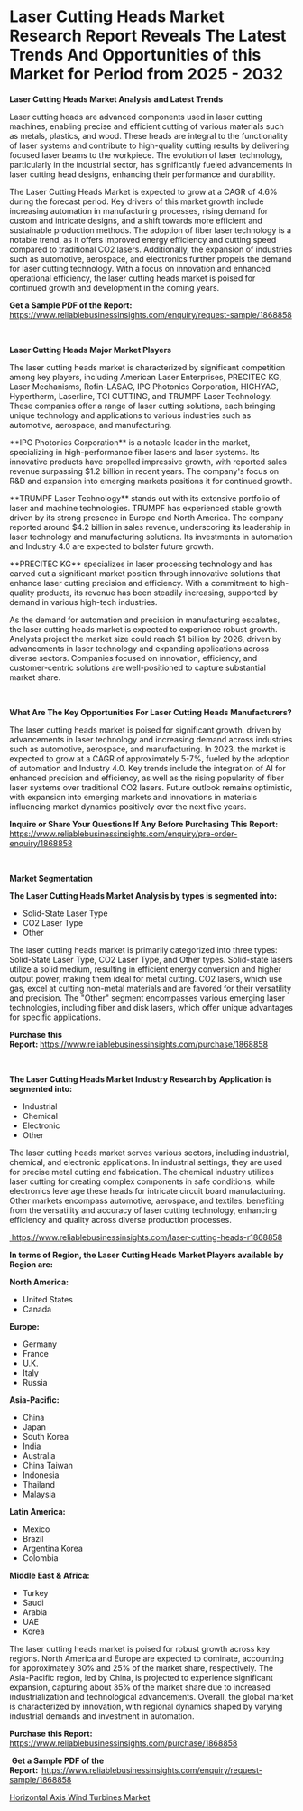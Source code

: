 <p><h1>Laser Cutting Heads Market Research Report Reveals The Latest Trends And Opportunities of this Market for Period from 2025 - 2032</h1></p><p><strong>Laser Cutting Heads Market Analysis and Latest Trends</strong></p>
<p><p>Laser cutting heads are advanced components used in laser cutting machines, enabling precise and efficient cutting of various materials such as metals, plastics, and wood. These heads are integral to the functionality of laser systems and contribute to high-quality cutting results by delivering focused laser beams to the workpiece. The evolution of laser technology, particularly in the industrial sector, has significantly fueled advancements in laser cutting head designs, enhancing their performance and durability.</p><p>The Laser Cutting Heads Market is expected to grow at a CAGR of 4.6% during the forecast period. Key drivers of this market growth include increasing automation in manufacturing processes, rising demand for custom and intricate designs, and a shift towards more efficient and sustainable production methods. The adoption of fiber laser technology is a notable trend, as it offers improved energy efficiency and cutting speed compared to traditional CO2 lasers. Additionally, the expansion of industries such as automotive, aerospace, and electronics further propels the demand for laser cutting technology. With a focus on innovation and enhanced operational efficiency, the laser cutting heads market is poised for continued growth and development in the coming years.</p></p>
<p><strong>Get a Sample PDF of the Report:&nbsp;</strong> <a href="https://www.reliablebusinessinsights.com/enquiry/request-sample/1868858?utm_campaign=3276&utm_medium=2&utm_source=Github&utm_content=ia&utm_term=08042025&utm_id=laser-cutting-heads">https://www.reliablebusinessinsights.com/enquiry/request-sample/1868858</a></p>
<p>&nbsp;</p>
<p><strong>Laser Cutting Heads Major Market Players</strong></p>
<p><p>The laser cutting heads market is characterized by significant competition among key players, including American Laser Enterprises, PRECITEC KG, Laser Mechanisms, Rofin-LASAG, IPG Photonics Corporation, HIGHYAG, Hypertherm, Laserline, TCI CUTTING, and TRUMPF Laser Technology. These companies offer a range of laser cutting solutions, each bringing unique technology and applications to various industries such as automotive, aerospace, and manufacturing.</p><p>**IPG Photonics Corporation** is a notable leader in the market, specializing in high-performance fiber lasers and laser systems. Its innovative products have propelled impressive growth, with reported sales revenue surpassing $1.2 billion in recent years. The company's focus on R&D and expansion into emerging markets positions it for continued growth.</p><p>**TRUMPF Laser Technology** stands out with its extensive portfolio of laser and machine technologies. TRUMPF has experienced stable growth driven by its strong presence in Europe and North America. The company reported around $4.2 billion in sales revenue, underscoring its leadership in laser technology and manufacturing solutions. Its investments in automation and Industry 4.0 are expected to bolster future growth.</p><p>**PRECITEC KG** specializes in laser processing technology and has carved out a significant market position through innovative solutions that enhance laser cutting precision and efficiency. With a commitment to high-quality products, its revenue has been steadily increasing, supported by demand in various high-tech industries.</p><p>As the demand for automation and precision in manufacturing escalates, the laser cutting heads market is expected to experience robust growth. Analysts project the market size could reach $1 billion by 2026, driven by advancements in laser technology and expanding applications across diverse sectors. Companies focused on innovation, efficiency, and customer-centric solutions are well-positioned to capture substantial market share.</p></p>
<p>&nbsp;</p>
<p><strong>What Are The Key Opportunities For Laser Cutting Heads Manufacturers?</strong></p>
<p><p>The laser cutting heads market is poised for significant growth, driven by advancements in laser technology and increasing demand across industries such as automotive, aerospace, and manufacturing. In 2023, the market is expected to grow at a CAGR of approximately 5-7%, fueled by the adoption of automation and Industry 4.0. Key trends include the integration of AI for enhanced precision and efficiency, as well as the rising popularity of fiber laser systems over traditional CO2 lasers. Future outlook remains optimistic, with expansion into emerging markets and innovations in materials influencing market dynamics positively over the next five years.</p></p>
<p><strong>Inquire or Share Your Questions If Any Before Purchasing This Report:</strong> <a href="https://www.reliablebusinessinsights.com/enquiry/pre-order-enquiry/1868858?utm_campaign=3276&utm_medium=2&utm_source=Github&utm_content=ia&utm_term=08042025&utm_id=laser-cutting-heads">https://www.reliablebusinessinsights.com/enquiry/pre-order-enquiry/1868858</a></p>
<p>&nbsp;</p>
<p><strong>Market Segmentation</strong></p>
<p><strong>The Laser Cutting Heads Market Analysis by types is segmented into:</strong></p>
<p><ul><li>Solid-State Laser Type</li><li>CO2 Laser Type</li><li>Other</li></ul></p>
<p><p>The laser cutting heads market is primarily categorized into three types: Solid-State Laser Type, CO2 Laser Type, and Other types. Solid-state lasers utilize a solid medium, resulting in efficient energy conversion and higher output power, making them ideal for metal cutting. CO2 lasers, which use gas, excel at cutting non-metal materials and are favored for their versatility and precision. The "Other" segment encompasses various emerging laser technologies, including fiber and disk lasers, which offer unique advantages for specific applications.</p></p>
<p><strong>Purchase this Report:&nbsp;</strong><a href="https://www.reliablebusinessinsights.com/purchase/1868858?utm_campaign=3276&utm_medium=2&utm_source=Github&utm_content=ia&utm_term=08042025&utm_id=laser-cutting-heads">https://www.reliablebusinessinsights.com/purchase/1868858</a></p>
<p>&nbsp;</p>
<p><strong>The Laser Cutting Heads Market Industry Research by Application is segmented into:</strong></p>
<p><ul><li>Industrial</li><li>Chemical</li><li>Electronic</li><li>Other</li></ul></p>
<p><p>The laser cutting heads market serves various sectors, including industrial, chemical, and electronic applications. In industrial settings, they are used for precise metal cutting and fabrication. The chemical industry utilizes laser cutting for creating complex components in safe conditions, while electronics leverage these heads for intricate circuit board manufacturing. Other markets encompass automotive, aerospace, and textiles, benefiting from the versatility and accuracy of laser cutting technology, enhancing efficiency and quality across diverse production processes.</p></p>
<p><a href="https://www.reliablebusinessinsights.com/laser-cutting-heads-r1868858?utm_campaign=3276&utm_medium=2&utm_source=Github&utm_content=ia&utm_term=08042025&utm_id=laser-cutting-heads">&nbsp;https://www.reliablebusinessinsights.com/laser-cutting-heads-r1868858</a></p>
<p><strong>In terms of Region, the Laser Cutting Heads Market Players available by Region are:</strong></p>
<p>
    <p> <strong> North America: </strong>
        <ul>
            <li>United States</li>
            <li>Canada</li>
        </ul>
        </p> 
    <p> <strong> Europe: </strong>
        <ul>
            <li>Germany</li>
            <li>France</li>
            <li>U.K.</li>
            <li>Italy</li>
            <li>Russia</li>
        </ul>
        </p> 
    <p> <strong> Asia-Pacific: </strong>
        <ul>
            <li>China</li>
            <li>Japan</li>
            <li>South Korea</li>
            <li>India</li>
            <li>Australia</li>
            <li>China Taiwan</li>
            <li>Indonesia</li>
            <li>Thailand</li>
            <li>Malaysia</li>
        </ul>
        </p> 
    <p> <strong> Latin America: </strong>
        <ul>
            <li>Mexico</li>
            <li>Brazil</li>
            <li>Argentina Korea</li>
            <li>Colombia</li>
        </ul>
        </p> 
    <p> <strong> Middle East & Africa: </strong>
        <ul>
            <li>Turkey</li>
            <li>Saudi</li>
            <li>Arabia</li>
            <li>UAE</li>
            <li>Korea</li>
        </ul>
    </p>
    </p>
<p><p>The laser cutting heads market is poised for robust growth across key regions. North America and Europe are expected to dominate, accounting for approximately 30% and 25% of the market share, respectively. The Asia-Pacific region, led by China, is projected to experience significant expansion, capturing about 35% of the market share due to increased industrialization and technological advancements. Overall, the global market is characterized by innovation, with regional dynamics shaped by varying industrial demands and investment in automation.</p></p>
<p><strong>Purchase this Report: </strong><a href="https://www.reliablebusinessinsights.com/purchase/1868858?utm_campaign=3276&utm_medium=2&utm_source=Github&utm_content=ia&utm_term=08042025&utm_id=laser-cutting-heads">https://www.reliablebusinessinsights.com/purchase/1868858</a></p>
<p>&nbsp;<strong>Get a Sample PDF of the Report:&nbsp;&nbsp;</strong><a href="https://www.reliablebusinessinsights.com/enquiry/request-sample/1868858?utm_campaign=3276&utm_medium=2&utm_source=Github&utm_content=ia&utm_term=08042025&utm_id=laser-cutting-heads">https://www.reliablebusinessinsights.com/enquiry/request-sample/1868858</a></p>
<p><strong></strong></p>
<p><p><a href="https://github.com/biyajausenik/Market-Research-Report-List-1/blob/main/horizontal-axis-wind-turbines-market.md?utm_campaign=3276&utm_medium=2&utm_source=Github&utm_content=ia&utm_term=08042025&utm_id=laser-cutting-heads">Horizontal Axis Wind Turbines Market</a></p></p>
